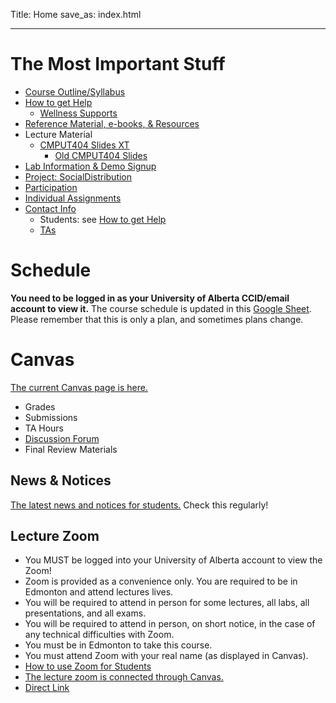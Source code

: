 Title: Home
save_as: index.html

----

# The Most Important Stuff

* [Course Outline/Syllabus]({filename}/general/outline.md)
* [How to get Help]({filename}/general/help.md)
    * [Wellness Supports]({filename}/general/help.md#wellness-supports)
* [Reference Material, e-books, & Resources]({filename}/general/resources.md)
* Lecture Material
    * [CMPUT404 Slides XT](https://uofa-cmput404.github.io/slides-xt/) <!-- @LT-IGNORE:MORFOLOGIK_RULE_EN_CA@ -->
        * [Old CMPUT404 Slides](https://uofa-cmput404.github.io/cmput404-slides/)
* [Lab Information & Demo Signup]({filename}/general/labs.md)
* [Project: SocialDistribution]({filename}/general/project.md)
* [Participation]({filename}/general/individual.md#participation)
* [Individual Assignments]({filename}/general/individual.md#non-lab-assignments)
* [Contact Info]({filename}/general/help.md#contact-instructor)
    * Students: see [How to get Help]({filename}/general/help.md)
    * [TAs]({filename}/general/help.md#TAs)

# Schedule 

**You need to be logged in as your University of Alberta CCID/email account to view it.** The course schedule is updated in this [Google Sheet](https://docs.google.com/spreadsheets/d/1qjSNAwIlmFmAaogb9uTVkmxUSA09-rbSvjK8eeu5gn8/edit?usp=sharing). Please remember that this is only a plan, and sometimes plans change.

# Canvas

[The current Canvas page is here.](https://canvas.ualberta.ca/courses/28542)

* Grades
* Submissions
* TA Hours
* [Discussion Forum]({filename}/general/help.md#discussion-forum)
* Final Review Materials

## News & Notices

[The latest news and notices for students.](https://canvas.ualberta.ca/courses/28542/announcements) Check this regularly!

## Lecture Zoom

* You MUST be logged into your University of Alberta account to view the Zoom!
* Zoom is provided as a convenience only. You are required to be in Edmonton and attend lectures lives.
* You will be required to attend in person for some lectures, all labs, all presentations, and all exams.
* You will be required to attend in person, on short notice, in the case of any technical difficulties with Zoom.
* You must be in Edmonton to take this course.
* You must attend Zoom with your real name (as displayed in Canvas).
* [How to use Zoom for Students](https://support.eclass.ualberta.ca/index.php?/Knowledgebase/Article/View/422/23/using-zoom-for-students)
* [The lecture zoom is connected through Canvas.](https://canvas.ualberta.ca/courses/28542/external_tools/282)
* [Direct Link](https://ualberta-ca.zoom.us/j/94338035500)

